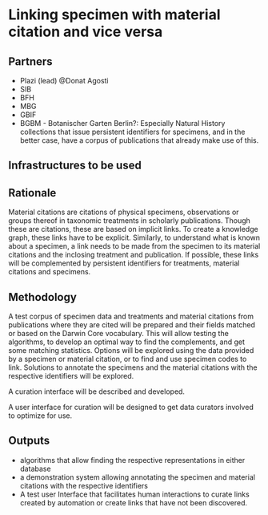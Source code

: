 # Linking specimen with material citation and vice versa 

## Partners
- Plazi (lead) @Donat Agosti
- SIB 
- BFH
- MBG
- GBIF
- BGBM - Botanischer Garten Berlin?: Especially Natural History collections that issue persistent identifiers for specimens, and in the better case, have a corpus of publications that already make use of this.

## Infrastructures to be used 

## Rationale

Material citations are citations of physical specimens, observations or groups thereof in taxonomic treatments in scholarly publications. Though these are citations, these are based on implicit links. To create a knowledge graph, these links have to be explicit. Similarly, to understand what is known about a specimen, a link needs to be made from the specimen to its material citations and the inclosing treatment and publication. If possible, these links will be complemented by persistent identifiers for treatments, material citations and specimens. 

## Methodology
A test corpus of specimen data and treatments and material citations from publications where they are cited will be prepared and their fields matched or based on the Darwin Core vocabulary. This will allow testing the algorithms, to develop an optimal way to find the complements, and get some matching statistics.
Options will be explored using the data provided by a specimen or material citation, or to find and use specimen codes to link.
Solutions to annotate the specimens and the material citations with the respective identifiers will be explored.

A curation interface will be described and developed.

A user interface for curation will be designed to get data curators involved to optimize for use.

## Outputs
- algorithms that allow finding the respective representations in either database
- a demonstration system allowing annotating the specimen and material citations with the respective identifiers
- A test user Interface that facilitates human interactions to curate links created by automation or create links that have not been discovered.

